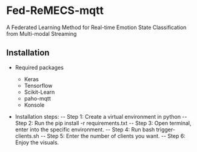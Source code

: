 # Fed-ReMECS-mqtt
A Federated Learning Method for Real-time Emotion State Classification from Multi-modal Streaming

## Installation 

- Required packages
  - Keras 
  - Tensorflow
  - Scikit-Learn
  - paho-mqtt 
  - Konsole
  
- Installation steps:
  -- Step 1: Create a virtual environment in python
  -- Step 2: Run the pip install -r requirements.txt 
  -- Step 3: Open terminal, enter into the specific environment.
  -- Step 4: Run bash trigger-clients.sh
  -- Step 5: Enter the number of clients you want. 
  -- Step 6: Enjoy the visuals.
